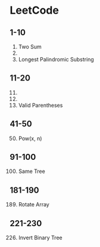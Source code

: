 # LeetCode

## 1-10
1. Two Sum
2. 
5. Longest Palindromic Substring

## 11-20
11.
12.
20. Valid Parentheses

## 41-50
50. Pow(x, n)

## 91-100
100. Same Tree

## 181-190
189. Rotate Array

## 221-230
226. Invert Binary Tree